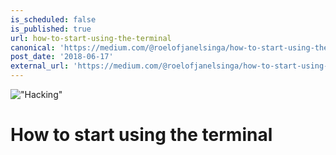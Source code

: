 ```yaml
---
is_scheduled: false
is_published: true
url: how-to-start-using-the-terminal
canonical: 'https://medium.com/@roelofjanelsinga/how-to-start-using-the-terminal-9116662bd5e'
post_date: '2018-06-17'
external_url: 'https://medium.com/@roelofjanelsinga/how-to-start-using-the-terminal-9116662bd5e'
---
```

!["Hacking"](/images/articles/1_mxwl0_gdFfhnpXeh8RozCA.jpeg)

# How to start using the terminal